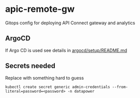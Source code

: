 # apic-remote-gw
Gitops config for deploying API Connect gateway and analytics

## ArgoCD

If Argo CD is used see details in
[argocd/setup/README.md](argocd/setup/README.md)

## Secrets needed
Replace <password> with something hard to guess

`kubectl create secret generic admin-credentials --from-literal=password=<password> -n datapower`
